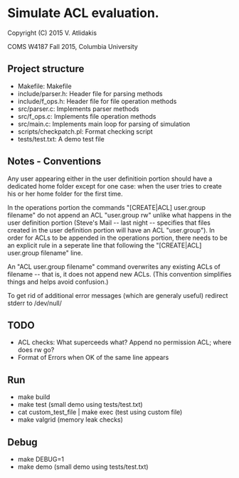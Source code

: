 Simulate ACL evaluation.
==
Copyright (C) 2015 V. Atlidakis

COMS W4187 Fall 2015, Columbia University

## Project structure

* Makefile: Makefile
* include/parser.h: Header file for parsing methods
* include/f_ops.h: Header file for file operation methods
* src/parser.c: Implements parser methods
* src/f_ops.c: Implements file operation methods
* src/main.c: Implements main loop for parsing of simulation
* scripts/checkpatch.pl: Format checking script
* tests/test.txt: A demo test file

## Notes - Conventions
Any user appearing either in the user definitioin portion should have a dedicated
home folder except for one case: when the user tries to create his or her home
folder for the first time.

In the operations portion the commands "[CREATE|ACL] user.group filename"
do not append an ACL "user.group rw" unlike what happens in the user
definition portion (Steve's Mail -- last night -- specifies that files created
in the user definition portion will have an ACL "user.group"). In order for ACLs
to be appended in the operations portion, there needs to be an explicit rule in
a seperate line that following the "[CREATE|ACL] user.group filename" line.

An "ACL user.group filename" command overwrites any existing ACLs of filename --
that is, it does not append new ACLs. (This convention simplifies things and
helps avoid confusion.)

To get rid of additional error messages (which are generaly useful) redirect
stderr to /dev/null/

## TODO
* ACL checks: What superceeds what? Append no permission ACL; where does rw go?
* Format of Errors when OK of the same line appears

## Run
* make build
* make test (small demo using tests/test.txt)
* cat custom_test_file | make exec (test using custom file)
* make valgrid (memory leak checks)

## Debug
* make DEBUG=1
* make demo (small demo using tests/test.txt)

